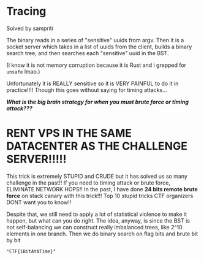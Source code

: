 # Tracing

Solved by sampriti

The binary reads in a series of "sensitive" uuids from argv. Then it is a socket server which takes in a list of uuids from the client, builds a binary search tree, and then searches each "sensitive" uuid in the BST.

(I know it is not memory corruption because it is Rust and i grepped for `unsafe` lmao.)

Unfortunately it is REALLY sensitive so it is VERY PAINFUL to do it in practice!!!! Though this goes without saying for timing attacks...

***What is the big brain strategy for when you must brute force or timing attack???***

# RENT VPS IN THE SAME DATACENTER AS THE CHALLENGE SERVER!!!!!

This trick is extremely STUPID and CRUDE but it has solved us so many challenge in the past!! If you need to timing attack or brute force, ELIMINATE NETWORK HOPS!! In the past, I have done **24 bits remote brute force** on stack canary with this trick!!! Top 10 stupid tricks CTF organizers DONT want you to know!!

Despite that, we still need to apply a lot of statistical violence to make it happen, but what can you do right. The idea, anyway, is since the BST is not self-balancing we can construct really imbalanced trees, like 2^10 elements in one branch. Then we do binary search on flag bits and brute bit by bit

`"CTF{1BitAtATime}"`